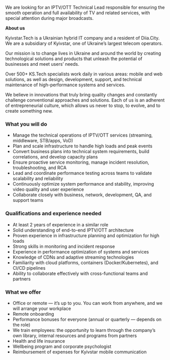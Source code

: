 We are looking for an IPTV/OTT Technical Lead responsible for ensuring the
smooth operation and full availability of TV and related services, with
special attention during major broadcasts.

**About us**

Kyivstar.Tech is a Ukrainian hybrid IT company and a resident of Diia.City. We
are a subsidiary of Kyivstar, one of Ukraine’s largest telecom operators.

Our mission is to change lives in Ukraine and around the world by creating
technological solutions and products that unleash the potential of businesses
and meet users’ needs.

Over 500+ KS.Tech specialists work daily in various areas: mobile and web
solutions, as well as design, development, support, and technical maintenance
of high-performance systems and services.

We believe in innovations that truly bring quality changes and constantly
challenge conventional approaches and solutions. Each of us is an adherent of
entrepreneurial culture, which allows us never to stop, to evolve, and to
create something new.

### What you will do

  * Manage the technical operations of IPTV/OTT services (streaming, middleware, STB/apps, VoD)
  * Plan and scale infrastructure to handle high loads and peak events
  * Convert business plans into technical system requirements, build correlations, and develop capacity plans
  * Ensure proactive service monitoring, manage incident resolution, troubleshooting, and RCA
  * Lead and coordinate performance testing across teams to validate scalability and reliability
  * Continuously optimize system performance and stability, improving video quality and user experience
  * Collaborate closely with business, network, development, QA, and support teams

### Qualifications and experience needed

  * At least 2 years of experience in a similar role
  * Solid understanding of end-to-end IPTV/OTT architecture
  * Proven experience in infrastructure planning and optimization for high loads
  * Strong skills in monitoring and incident response
  * Experience in performance optimization of systems and services
  * Knowledge of CDNs and adaptive streaming technologies
  * Familiarity with cloud platforms, containers (Docker/Kubernetes), and CI/CD pipelines
  * Ability to collaborate effectively with cross-functional teams and partners

### What we offer

  * Office or remote — it’s up to you. You can work from anywhere, and we will arrange your workplace
  * Remote onboarding
  * Performance bonuses for everyone (annual or quarterly — depends on the role)
  * We train employees: the opportunity to learn through the company’s own library, internal resources and programs from partners
  * Health and life insurance
  * Wellbeing program and corporate psychologist
  * Reimbursement of expenses for Kyivstar mobile communication